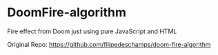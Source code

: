 # DoomFire-algorithm
Fire effect from Doom just using pure JavaScript and HTML

Original Repo:
https://github.com/filipedeschamps/doom-fire-algorithm